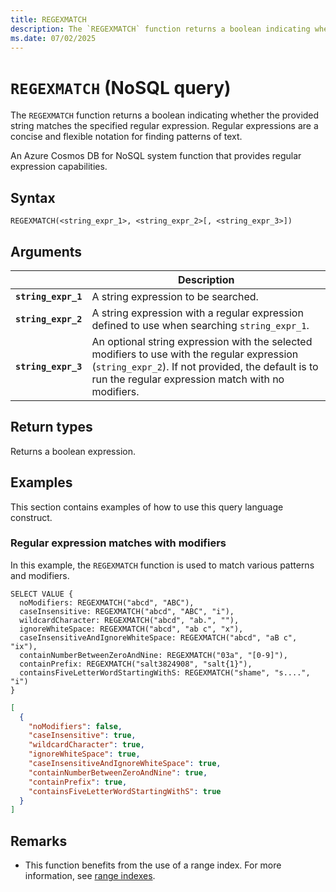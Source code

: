 ```yaml
---
title: REGEXMATCH
description: The `REGEXMATCH` function returns a boolean indicating whether the provided string matches the specified regular expression. Regular expressions are a concise and flexible notation for finding patterns of text.
ms.date: 07/02/2025
---
```


# `REGEXMATCH` (NoSQL query)

The `REGEXMATCH` function returns a boolean indicating whether the provided string matches the specified regular expression. Regular expressions are a concise and flexible notation for finding patterns of text.

An Azure Cosmos DB for NoSQL system function that provides regular expression capabilities.

## Syntax

```nosql
REGEXMATCH(<string_expr_1>, <string_expr_2>[, <string_expr_3>])
```

## Arguments

| | Description |
| --- | --- |
| **`string_expr_1`** | A string expression to be searched. |
| **`string_expr_2`** | A string expression with a regular expression defined to use when searching `string_expr_1`. |
| **`string_expr_3`** | An optional string expression with the selected modifiers to use with the regular expression (`string_expr_2`). If not provided, the default is to run the regular expression match with no modifiers. |

## Return types

Returns a boolean expression.

## Examples

This section contains examples of how to use this query language construct.

### Regular expression matches with modifiers

In this example, the `REGEXMATCH` function is used to match various patterns and modifiers.

```nosql
SELECT VALUE {
  noModifiers: REGEXMATCH("abcd", "ABC"),
  caseInsensitive: REGEXMATCH("abcd", "ABC", "i"),
  wildcardCharacter: REGEXMATCH("abcd", "ab.", ""),
  ignoreWhiteSpace: REGEXMATCH("abcd", "ab c", "x"),
  caseInsensitiveAndIgnoreWhiteSpace: REGEXMATCH("abcd", "aB c", "ix"),
  containNumberBetweenZeroAndNine: REGEXMATCH("03a", "[0-9]"),
  containPrefix: REGEXMATCH("salt3824908", "salt{1}"),
  containsFiveLetterWordStartingWithS: REGEXMATCH("shame", "s....", "i")
}
```

```json
[
  {
    "noModifiers": false,
    "caseInsensitive": true,
    "wildcardCharacter": true,
    "ignoreWhiteSpace": true,
    "caseInsensitiveAndIgnoreWhiteSpace": true,
    "containNumberBetweenZeroAndNine": true,
    "containPrefix": true,
    "containsFiveLetterWordStartingWithS": true
  }
]
```

## Remarks

- This function benefits from the use of a range index. For more information, see [range indexes](/azure/cosmos-db/index-policy#includeexclude-strategy).
